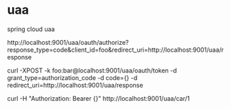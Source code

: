 # uaa
spring cloud uaa 


http://localhost:9001/uaa/oauth/authorize?response_type=code&client_id=foo&redirect_uri=http://localhost:9001/uaa/response

curl -XPOST -k foo:bar@localhost:9001/uaa/oauth/token  -d grant_type=authorization_code  -d code={} -d redirect_uri=http://localhost:9001/uaa/response  

curl -H "Authorization: Bearer {}" http://localhost:9001/uaa/car/1
